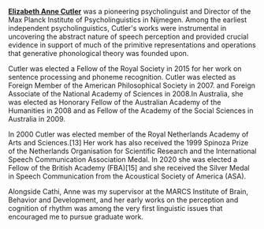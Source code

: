 [**Elizabeth Anne Cutler**](https://en.wikipedia.org/wiki/Anne_Cutler) was a pioneering psycholinguist and Director of the Max Planck Institute of Psycholinguistics in Nijmegen. Among the earliest independent psycholinguistics, Cutler's works were instrumental in uncovering the abstract nature of speech perception and provided crucial evidence in support of much of the primitive representations and operations that generative phonological theory was founded upon.

Cutler was elected a Fellow of the Royal Society in 2015 for her work on sentence processing and phoneme recognition. Cutler was elected as Foreign Member of the American Philosophical Society in 2007. and Foreign Associate of the National Academy of Sciences in 2008.In Australia, she was elected as Honorary Fellow of the Australian Academy of the Humanities in 2008 and as Fellow of the Academy of the Social Sciences in Australia in 2009.

In 2000 Cutler was elected member of the Royal Netherlands Academy of Arts and Sciences.[13] Her work has also received the 1999 Spinoza Prize of the Netherlands Organisation for Scientific Research and the International Speech Communication Association Medal. In 2020 she was elected a Fellow of the British Academy (FBA)[15] and she received the Silver Medal in Speech Communication from the Acoustical Society of America (ASA).

Alongside Cathi, Anne was my supervisor at the MARCS Institute of Brain, Behavior and Development, and her early works on the perception and cognition of rhythm was among the very first linguistic issues that encouraged me to pursue graduate work.
